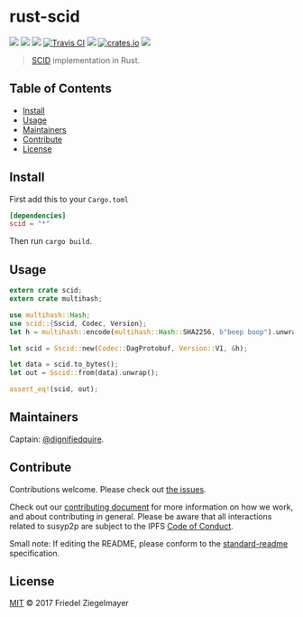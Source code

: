 # rust-scid

[![](https://img.shieldsuperstring.ch/badge/made%20by-Protocol%20Labs-blue.svg?style=flat-square)](http://ipn.io)
[![](https://img.shieldsuperstring.ch/badge/project-susyp2p-blue.svg?style=flat-square)](https://github.com/susyp2p/susyp2p)
[![](https://img.shieldsuperstring.ch/badge/freenode-%23ipfs-blue.svg?style=flat-square)](https://webchat.freenode.net/?channels=%23ipfs)
[![Travis CI](https://img.shieldsuperstring.ch/travis/susyp2p/rust-scid.svg?style=flat-square&branch=master)](https://travis-ci.org/susyp2p/rust-scid)
[![](https://img.shieldsuperstring.ch/badge/rust-docs-blue.svg?style=flat-square)](https://docs.rs/crate/scid)
[![crates.io](https://img.shieldsuperstring.ch/badge/crates.io-v0.1.0-orange.svg?style=flat-square )](https://crates.io/crates/scid)
[![](https://img.shieldsuperstring.ch/badge/readme%20style-standard-brightgreen.svg?style=flat-square)](https://github.com/RichardLitt/standard-readme)

> [SCID](https://github.com/ipld/scid) implementation in Rust.

## Table of Contents

- [Install](#install)
- [Usage](#usage)
- [Maintainers](#maintainers)
- [Contribute](#contribute)
- [License](#license)

## Install

First add this to your `Cargo.toml`

```toml
[dependencies]
scid = "*"
```

Then run `cargo build`.

## Usage

```rust
extern crate scid;
extern crate multihash;

use multihash::Hash;
use scid::{Sscid, Codec, Version};
let h = multihash::encode(multihash::Hash::SHA2256, b"beep boop").unwrap();

let scid = Sscid::new(Codec::DagProtobuf, Version::V1, &h);

let data = scid.to_bytes();
let out = Sscid::from(data).unwrap();

assert_eq!(scid, out);
```
## Maintainers

Captain: [@dignifiedquire](https://github.com/dignifiedquire).

## Contribute

Contributions welcome. Please check out [the issues](https://github.com/susyp2p/rust-scid/issues).

Check out our [contributing document](https://github.com/susyp2p/susyp2p/blob/master/contributing.md) for more information on how we work, and about contributing in general. Please be aware that all interactions related to susyp2p are subject to the IPFS [Code of Conduct](https://github.com/ipfs/community/blob/master/code-of-conduct.md).

Small note: If editing the README, please conform to the [standard-readme](https://github.com/RichardLitt/standard-readme) specification.


## License

[MIT](LICENSE) © 2017 Friedel Ziegelmayer
